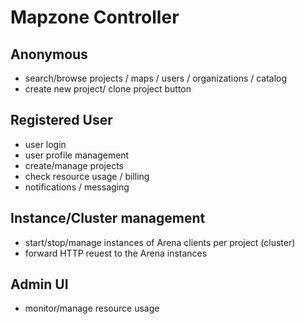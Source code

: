# Mapzone Controller

## Anonymous

  * search/browse projects / maps / users / organizations / catalog
  * create new project/ clone project button

## Registered User

  * user login
  * user profile management
  * create/manage projects
  * check resource usage / billing
  * notifications / messaging

## Instance/Cluster management
  
  * start/stop/manage instances of Arena clients per project (cluster)
  * forward HTTP reuest to the Arena instances

## Admin UI
  
  * monitor/manage resource usage
